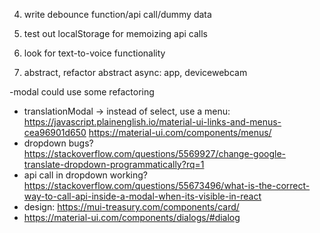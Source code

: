 

4. write debounce function/api call/dummy data

5. test out localStorage for memoizing api calls

6. look for text-to-voice functionality

7. abstract, refactor
abstract async: app, devicewebcam

-modal could use some refactoring


- translationModal -> instead of select, use a menu:
https://javascript.plainenglish.io/material-ui-links-and-menus-cea96901d650
 https://material-ui.com/components/menus/
- dropdown bugs? https://stackoverflow.com/questions/5569927/change-google-translate-dropdown-programmatically?rq=1
- api call in dropdown working? https://stackoverflow.com/questions/55673496/what-is-the-correct-way-to-call-api-inside-a-modal-when-its-visible-in-react
- design:
https://mui-treasury.com/components/card/
- https://material-ui.com/components/dialogs/#dialog

